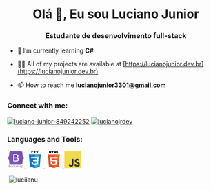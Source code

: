 <h1 align="center">Olá 👋, Eu sou Luciano Junior</h1>
<h3 align="center">Estudante de desenvolvimento full-stack</h3>

- 🌱 I’m currently learning **C#**

- 👨‍💻 All of my projects are available at [https://lucianojunior.dev.br](https://lucianojunior.dev.br)

- 📫 How to reach me **lucianojunior3301@gmail.com**

<h3 align="left">Connect with me:</h3>
<p align="left">
<a href="https://linkedin.com/in/luciano-junior-849242252" target="blank"><img align="center" src="https://raw.githubusercontent.com/rahuldkjain/github-profile-readme-generator/master/src/images/icons/Social/linked-in-alt.svg" alt="luciano-junior-849242252" height="30" width="40" /></a>
<a href="https://instagram.com/lucianojrdev" target="blank"><img align="center" src="https://raw.githubusercontent.com/rahuldkjain/github-profile-readme-generator/master/src/images/icons/Social/instagram.svg" alt="lucianojrdev" height="30" width="40" /></a>
</p>

<h3 align="left">Languages and Tools:</h3>
<p align="left"> <a href="https://getbootstrap.com" target="_blank" rel="noreferrer"> <img src="https://raw.githubusercontent.com/devicons/devicon/master/icons/bootstrap/bootstrap-plain-wordmark.svg" alt="bootstrap" width="40" height="40"/> </a> <a href="https://www.w3schools.com/css/" target="_blank" rel="noreferrer"> <img src="https://raw.githubusercontent.com/devicons/devicon/master/icons/css3/css3-original-wordmark.svg" alt="css3" width="40" height="40"/> </a> <a href="https://www.w3.org/html/" target="_blank" rel="noreferrer"> <img src="https://raw.githubusercontent.com/devicons/devicon/master/icons/html5/html5-original-wordmark.svg" alt="html5" width="40" height="40"/> </a> <a href="https://developer.mozilla.org/en-US/docs/Web/JavaScript" target="_blank" rel="noreferrer"> <img src="https://raw.githubusercontent.com/devicons/devicon/master/icons/javascript/javascript-original.svg" alt="javascript" width="40" height="40"/> </a> </p>

<p>&nbsp;<img align="center" src="https://github-readme-stats.vercel.app/api?username=luciianu&show_icons=true&locale=en" alt="luciianu" /></p>
